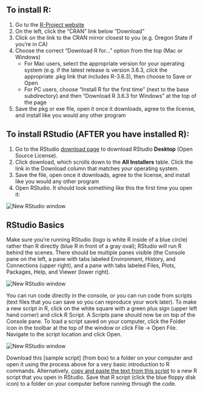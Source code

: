 ## To install R:
1.	Go to the [R-Project website](https://www.r-project.org/)
2.	On the left, click the “CRAN” link below “Download”
3.	Click on the link to the CRAN mirror closest to you (e.g. Oregon State if you’re in CA)
4.	Choose the correct “Download R for…” option from the top (Mac or Windows)
    * For Mac users, select the appropriate version for your operating system (e.g. if the latest release is version 3.6.3, click the appropriate .pkg link that includes R-3.6.3), then choose to Save or Open
    *	For PC users, choose “Install R for the first time” (next to the base subdirectory) and then “Download R 3.6.3 for Windows” at the top of the page
5.	Save the pkg or exe file, open it once it downloads, agree to the license, and install like you would any other program

## To install RStudio (AFTER you have installed R):
1.	Go to the RStudio [download page](https://www.rstudio.com/products/rstudio/download/) to download RStudio **Desktop** (Open Source License). 
2.	Click download, which scrolls down to the **All Installers** table. Click the link in the Download column that matches your operating system.
3.	Save the file, open once it downloads, agree to the license, and install like you would any other program
4. Open RStudio. It should look something like this the first time you open it:

![New RStudio window](https://github.com/ldnagel/spatial-r-for-gis-users/blob/master/getting_started/img/RStudio_new_file.PNG)



## RStudio Basics
Make sure you’re running RStudio (logo is white R inside of a blue circle) rather than R directly (blue R in front of a gray oval); RStudio will run R behind the scenes. There should be multiple panes visible (the Console pane on the left, a pane with tabs labeled Environment, History, and Connections (upper right), and a pane with tabs labeled Files, Plots, Packages, Help, and Viewer (lower right). 

![New RStudio window](https://github.com/ldnagel/spatial-r-for-gis-users/blob/master/getting_started/img/RStudio_anatomy.PNG)


You can run code directly in the console, or you can run code from scripts (text files that you can save so you can reproduce your work later). To make a new script in R, click on the white square with a green plus sign (upper left hand corner) and click R Script. A Scripts pane should now be on top of the Console pane. To load a script saved on your computer, click the Folder icon in the toolbar at the top of the window or click File -> Open File. Navigate to the script location and click Open. 

![New RStudio window](https://github.com/ldnagel/spatial-r-for-gis-users/blob/master/getting_started/img/RStudio_new_script.PNG)


Download this [sample script] (from box) to a folder on your computer and open it using the process above for a very basic introduction to R commands. Alternatively, [copy and paste the text from this script](https://github.com/ldnagel/spatial-r-for-gis-users/blob/a3e0ecea3a0826a1ecf3d3fe69cfef55b9d56f95/scripts/r-basics-code.R) to a new R script that you open in RStudio. Save that R script (click the blue floppy disk icon) to a folder on your computer before running through the code.
